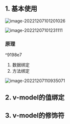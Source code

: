 ## 1. 基本使用

![image-20221207101201026](https://finzulpic.oss-cn-hangzhou.aliyuncs.com/image-20221207101201026.png)

![image-20221207101231111](https://finzulpic.oss-cn-hangzhou.aliyuncs.com/image-20221207101231111.png)

### 原理

^9198e7


1. 数据绑定
2. 方法绑定

![image-20221207110935071](https://finzulpic.oss-cn-hangzhou.aliyuncs.com/image-20221207110935071.png)



## 2. v-model的值绑定

## 3. v-model的修饰符

